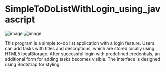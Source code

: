 # SimpleToDoListWithLogin_using_javascript
![image](https://github.com/Mushabbarahmed/SimpleToDoListWithLogin_using_javascript/assets/90035278/f141b2eb-3677-4686-a6fb-72c88caafdd7)
![image](https://github.com/Mushabbarahmed/SimpleToDoListWithLogin_using_javascript/assets/90035278/cc053e85-a1af-4bb7-999c-29abc17f1abd)

This program is a simple to-do list application with a login feature. Users can add tasks with titles and descriptions, which are stored locally using HTML5 localStorage. After successful login with predefined credentials, an additional form for adding tasks becomes visible. The interface is designed using Bootstrap for styling.
